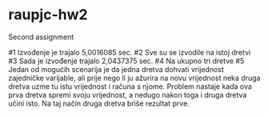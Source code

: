 # raupjc-hw2
Second assignment

#1
Izvođenje je trajalo 5,0016085 sec.
#2
Sve su se izvodile na istoj dretvi
#3
Sada je izvođenje trajalo 2,0437375 sec.
#4
Na ukupno tri dretve
#5
Jedan od mogućih scenarija je da jedna dretva dohvati vrijednost zajedničke varijable, ali
prije nego li ju ažurira na novu vrijednost neka druga dretva uzme tu istu vrijednost i računa s njome.
Problem nastaje kada ova prva dretva spremi svoju vrijednost, a nedugo nakon toga i druga dretva učini isto.
Na taj način druga dretva briše rezultat prve.
